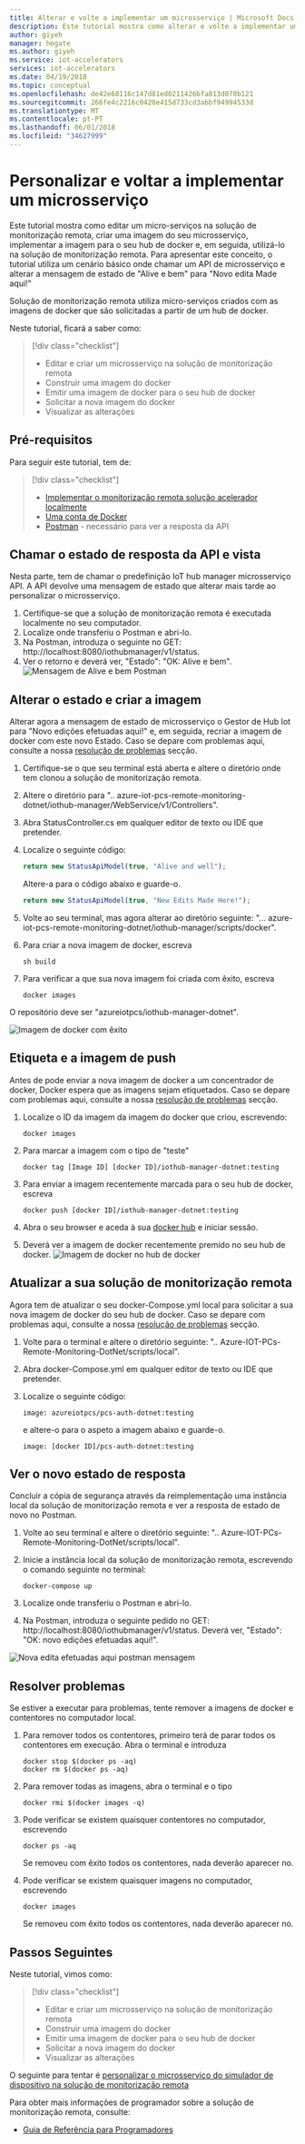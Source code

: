 ```yaml
---
title: Alterar e volte a implementar um microsserviço | Microsoft Docs
description: Este tutorial mostra como alterar e volte a implementar um microsserviço na monitorização remota
author: giyeh
manager: hegate
ms.author: giyeh
ms.service: iot-accelerators
services: iot-accelerators
ms.date: 04/19/2018
ms.topic: conceptual
ms.openlocfilehash: de42e68116c147d81ed0211426bfa813d070b121
ms.sourcegitcommit: 266fe4c2216c0420e415d733cd3abbf94994533d
ms.translationtype: MT
ms.contentlocale: pt-PT
ms.lasthandoff: 06/01/2018
ms.locfileid: "34627999"
---
```

# <a name="customize-and-redeploy-a-microservice"></a>Personalizar e voltar a implementar um microsserviço

Este tutorial mostra como editar um micro-serviços na solução de monitorização remota, criar uma imagem do seu microsserviço, implementar a imagem para o seu hub de docker e, em seguida, utilizá-lo na solução de monitorização remota. Para apresentar este conceito, o tutorial utiliza um cenário básico onde chamar um API de microsserviço e alterar a mensagem de estado de "Alive e bem" para "Novo edita Made aqui!"

Solução de monitorização remota utiliza micro-serviços criados com as imagens de docker que são solicitadas a partir de um hub de docker. 

Neste tutorial, ficará a saber como:

>[!div class="checklist"]
> * Editar e criar um microsserviço na solução de monitorização remota
> * Construir uma imagem do docker
> * Emitir uma imagem de docker para o seu hub de docker
> * Solicitar a nova imagem do docker
> * Visualizar as alterações 

## <a name="prerequisites"></a>Pré-requisitos

Para seguir este tutorial, tem de:

>[!div class="checklist"]
> * [Implementar o monitorização remota solução acelerador localmente](iot-accelerators-remote-monitoring-deploy-local.md)
> * [Uma conta de Docker](https://hub.docker.com/)
> * [Postman](https://www.getpostman.com/) - necessário para ver a resposta da API

## <a name="call-the-api-and-view-response-status"></a>Chamar o estado de resposta da API e vista

Nesta parte, tem de chamar o predefinição IoT hub manager microsserviço API. A API devolve uma mensagem de estado que alterar mais tarde ao personalizar o microsserviço.

1. Certifique-se que a solução de monitorização remota é executada localmente no seu computador.
2. Localize onde transferiu o Postman e abri-lo.
3. Na Postman, introduza o seguinte no GET: http://localhost:8080/iothubmanager/v1/status.
4. Ver o retorno e deverá ver, "Estado": "OK: Alive e bem".
![Mensagem de Alive e bem Postman](./media/iot-accelerators-microservices-example/postman-alive-well.png)

## <a name="change-the-status-and-build-the-image"></a>Alterar o estado e criar a imagem

Alterar agora a mensagem de estado de microsserviço o Gestor de Hub Iot para "Novo edições efetuadas aqui!" e, em seguida, recriar a imagem de docker com este novo Estado. Caso se depare com problemas aqui, consulte a nossa [resolução de problemas](#Troubleshoot) secção.

1. Certifique-se o que seu terminal está aberta e altere o diretório onde tem clonou a solução de monitorização remota. 
2. Altere o diretório para ".. azure-iot-pcs-remote-monitoring-dotnet/iothub-manager/WebService/v1/Controllers".
3. Abra StatusController.cs em qualquer editor de texto ou IDE que pretender. 
4. Localize o seguinte código:

    ```javascript
    return new StatusApiModel(true, "Alive and well");
    ```

    Altere-a para o código abaixo e guarde-o.

    ```javascript
    return new StatusApiModel(true, "New Edits Made Here!");
    ```

5. Volte ao seu terminal, mas agora alterar ao diretório seguinte: "... azure-iot-pcs-remote-monitoring-dotnet/iothub-manager/scripts/docker".
6. Para criar a nova imagem de docker, escreva

    ```cmd/sh
    sh build
    ```

7. Para verificar a que sua nova imagem foi criada com êxito, escreva

    ```cmd/sh
    docker images 
    ```

O repositório deve ser "azureiotpcs/iothub-manager-dotnet".

![Imagem de docker com êxito](./media/iot-accelerators-microservices-example/successful-docker-image.png)

## <a name="tag-and-push-the-image"></a>Etiqueta e a imagem de push
Antes de pode enviar a nova imagem de docker a um concentrador de docker, Docker espera que as imagens sejam etiquetados. Caso se depare com problemas aqui, consulte a nossa [resolução de problemas](#Troubleshoot) secção.

1. Localize o ID da imagem da imagem do docker que criou, escrevendo:

    ```cmd/sh
    docker images
    ```

2. Para marcar a imagem com o tipo de "teste"

    ```cmd/sh
    docker tag [Image ID] [docker ID]/iothub-manager-dotnet:testing 
    ```

3. Para enviar a imagem recentemente marcada para o seu hub de docker, escreva

    ```cmd/sh
    docker push [docker ID]/iothub-manager-dotnet:testing
    ```

4. Abra o seu browser e aceda à sua [docker hub](https://hub.docker.com/) e iniciar sessão.
5. Deverá ver a imagem de docker recentemente premido no seu hub de docker.
![Imagem de docker no hub de docker](./media/iot-accelerators-microservices-example/docker-image-in-docker-hub.png)

## <a name="update-your-remote-monitoring-solution"></a>Atualizar a sua solução de monitorização remota
Agora tem de atualizar o seu docker-Compose.yml local para solicitar a sua nova imagem de docker do seu hub de docker. Caso se depare com problemas aqui, consulte a nossa [resolução de problemas](#Troubleshoot) secção.

1. Volte para o terminal e altere o diretório seguinte: ".. Azure-IOT-PCs-Remote-Monitoring-DotNet/scripts/local".
2. Abra docker-Compose.yml em qualquer editor de texto ou IDE que pretender.
3. Localize o seguinte código:

    ```docker
    image: azureiotpcs/pcs-auth-dotnet:testing
    ```

    e altere-o para o aspeto a imagem abaixo e guarde-o.

    ```cmd/sh
    image: [docker ID]/pcs-auth-dotnet:testing
    ```

## <a name="view-the-new-response-status"></a>Ver o novo estado de resposta
Concluir a cópia de segurança através da reimplementação uma instância local da solução de monitorização remota e ver a resposta de estado de novo no Postman.

1. Volte ao seu terminal e altere o diretório seguinte: ".. Azure-IOT-PCs-Remote-Monitoring-DotNet/scripts/local".
2. Inicie a instância local da solução de monitorização remota, escrevendo o comando seguinte no terminal:

    ```cmd/sh
    docker-compose up
    ```

3. Localize onde transferiu o Postman e abri-lo.
4. Na Postman, introduza o seguinte pedido no GET: http://localhost:8080/iothubmanager/v1/status. Deverá ver, "Estado": "OK: novo edições efetuadas aqui!".

![Nova edita efetuadas aqui postman mensagem](./media/iot-accelerators-microservices-example/new-postman-message.png)

## <a name="Troubleshoot"></a>Resolver problemas

Se estiver a executar para problemas, tente remover a imagens de docker e contentores no computador local.

1. Para remover todos os contentores, primeiro terá de parar todos os contentores em execução. Abra o terminal e introduza

    ```cmd/sh
    docker stop $(docker ps -aq)
    docker rm $(docker ps -aq)
    ```
    
2. Para remover todas as imagens, abra o terminal e o tipo 

    ```cmd/sh
    docker rmi $(docker images -q)
    ```

3. Pode verificar se existem quaisquer contentores no computador, escrevendo

    ```cmd/sh
    docker ps -aq 
    ```

    Se removeu com êxito todos os contentores, nada deverão aparecer no.

4. Pode verificar se existem quaisquer imagens no computador, escrevendo

    ```cmd/sh
    docker images
    ```

    Se removeu com êxito todos os contentores, nada deverão aparecer no.

## <a name="next-steps"></a>Passos Seguintes

Neste tutorial, vimos como:

<!-- Repeat task list from intro -->
>[!div class="checklist"]
> * Editar e criar um microsserviço na solução de monitorização remota
> * Construir uma imagem do docker
> * Emitir uma imagem de docker para o seu hub de docker
> * Solicitar a nova imagem do docker
> * Visualizar as alterações 

O seguinte para tentar é [personalizar o microsserviço do simulador de dispositivo na solução de monitorização remota](iot-accelerators-remote-monitoring-test.md)

Para obter mais informações de programador sobre a solução de monitorização remota, consulte:

* [Guia de Referência para Programadores](https://github.com/Azure/azure-iot-pcs-remote-monitoring-dotnet/wiki/Developer-Reference-Guide)
<!-- Next tutorials in the sequence -->

